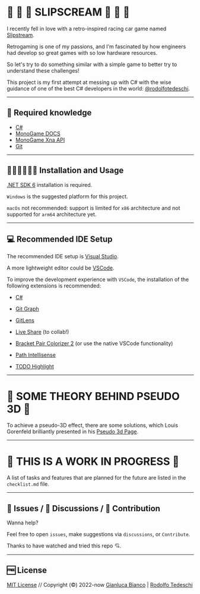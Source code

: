 # 🚗 💨 💨 SLIPSCREAM 🚗 💨 💨

I recently fell in love with a retro-inspired racing car game named [Slipstream](https://slipstre.am/).

Retrogaming is one of my passions, and I'm fascinated by how engineers had develop so great games with so low hardware resources.

So let's try to do something similar with a simple game to better try to understand these challenges!

This project is my first attempt at messing up with C# with the wise guidance of one of the best C# developers in the world: [@rodolfotedeschi](https://github.com/rodolfotedeschi).

---

## 📖 Required knowledge

- [C#](https://docs.microsoft.com/en-us/dotnet/csharp/language-reference/keywords/csharp)
- [MonoGame DOCS](https://docs.monogame.net/)
- [MonoGame Xna API](https://docs.monogame.net/api/Microsoft.Xna.Framework.html)
- [Git](https://git-scm.com/)

---

## 👩🏻‍💻👨🏻‍💻 Installation and Usage

[.NET SDK 6](https://dotnet.microsoft.com/en-us/download/dotnet/6.0) installation is required.

`Windows` is the suggested platform for this project.

`macOs` not recommended: support is limited for `x86` architecture and not supported for `arm64` architecture yet.

---

## 💻 Recommended IDE Setup

The recommended IDE setup is [Visual Studio](https://visualstudio.microsoft.com/).

A more lightweight editor could be [VSCode](https://code.visualstudio.com/).

To improve the development experience with `VSCode`, the installation of the following extensions is recommended:

- [C#](https://marketplace.visualstudio.com/items?itemName=ms-dotnettools.csharp)

- [Git Graph](https://marketplace.visualstudio.com/items?itemName=mhutchie.git-graph)
- [GitLens](https://marketplace.visualstudio.com/items?itemName=eamodio.gitlens)

- [Live Share](https://marketplace.visualstudio.com/items?itemName=MS-vsliveshare.vsliveshare) (to collab!)

- [Bracket Pair Colorizer 2](https://marketplace.visualstudio.com/items?itemName=CoenraadS.bracket-pair-colorizer-2) (or use the native VSCode functionality)
- [Path Intellisense](https://marketplace.visualstudio.com/items?itemName=christian-kohler.path-intellisense)
- [TODO Highlight](https://marketplace.visualstudio.com/items?itemName=wayou.vscode-todo-highlight)

---

# 🧮 SOME THEORY BEHIND PSEUDO 3D 🧮

To achieve a pseudo-3D effect, there are some solutions, which Louis Gorenfeld brilliantly presented in his [Pseudo 3d Page](http://www.extentofthejam.com/pseudo/).

---

# 🚧 THIS IS A WORK IN PROGRESS 🚧

A list of tasks and features that are planned for the future are listed in the `checklist.md` file.

---

## 🐞 Issues / 📝 Discussions / 👥 Contribution

Wanna help?

Feel free to open `issues`, make suggestions via `discussions`, or `Contribute`.

Thanks to have watched and tried this repo 💘.

---

## 🆓 License

[MIT License](./LICENSE) // Copyright (©) 2022-now [Gianluca Bianco](https://gianlucabianco.dev/) | [Rodolfo Tedeschi](https://github.com/rodolfotedeschi)
